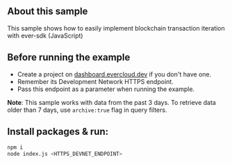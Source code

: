 ## About this sample

This sample shows how to easily implement blockchain transaction iteration with ever-sdk (JavaScript)

## Before running the example

-   Create a project on [dashboard.evercloud.dev](https://dashboard.evercloud.dev) if you don't have one.
-   Remember its Development Network HTTPS endpoint.
-   Pass this endpoint as a parameter when running the example.

**Note**: This sample works with data from the past 3 days. To retrieve data older than 7 days, use `archive:true` flag in query filters.

## Install packages & run:

```sh
npm i
node index.js <HTTPS_DEVNET_ENDPOINT>
```

